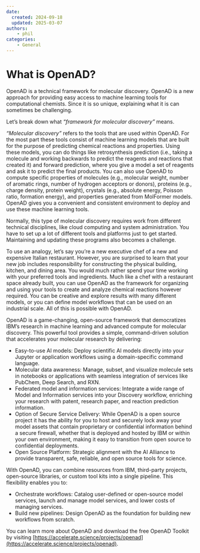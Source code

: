 ```yaml
---
date:
  created: 2024-09-18 
  updated: 2025-03-07
authors:
    - phil
categories:
    - General
---
```


# What is OpenAD?

OpenAD is a technical framework for molecular discovery. OpenAD is a new approach for providing easy access to machine learning tools for computational chemists. Since it is so unique, explaining what it is can sometimes be challenging.

Let’s break down what _“framework for molecular discovery”_ means.

_“Molecular discovery”_ refers to the tools that are used within OpenAD. For the most part these tools consist of machine learning models that are built for the purpose of predicting chemical reactions and properties. Using these models, you can do things like retrosynthesis prediction (i.e., taking a molecule and working backwards to predict the reagents and reactions that created it) and forward prediction, where you give a model a set of reagents and ask it to predict the final products. You can also use OpenAD to compute specific properties of molecules (e.g., molecular weight, number of aromatic rings, number of hydrogen acceptors or donors), proteins (e.g., charge density, protein weight), crystals (e.g., absolute energy, Poisson ratio, formation energy), and properties generated from MolFormer models. OpenAD gives you a convenient and consistent environment to deploy and use these machine learning tools.

Normally, this type of molecular discovery requires work from different technical disciplines, like cloud computing and system administration. You have to set up a lot of different tools and platforms just to get started. Maintaining and updating these programs also becomes a challenge.

To use an analogy, let’s say you’re a new executive chef of a new and expensive Italian restaurant. However, you are surprised to learn that your new job includes responsibility for constructing the physical building, kitchen, and dining area. You would much rather spend your time working with your preferred tools and ingredients. Much like a chef with a restaurant space already built, you can use OpenAD as the framework for organizing and using your tools to create and analyze chemical reactions however required. You can be creative and explore results with many different models, or you can define model workflows that can be used on an industrial scale. All of this is possible with OpenAD.

OpenAD is a game-changing, open-source framework that democratizes IBM’s research in machine learning and advanced compute for molecular discovery. This powerful tool provides a simple, command-driven solution that accelerates your molecular research by delivering:

- Easy-to-use AI models: Deploy scientific AI models directly into your Jupyter or application workflows using a domain-specific command language.
- Molecular data awareness: Manage, subset, and visualize molecule sets in notebooks or applications with seamless integration of services like PubChem, Deep Search, and RXN.
- Federated model and information services: Integrate a wide range of Model and Information services into your Discovery workflow, enriching your research with patent, research paper, and reaction prediction information.
- Option of Secure Service Delivery: While OpenAD is a open source project it has the ability for you to host and securely lock away your model assets that contain proprietary or confidential information behind a secure firewall, whether that is deployed and hosted by IBM or within your own environment, making it easy to transition from open source to confidential deployments.
- Open Source Platform: Strategic alignment with the AI Alliance to provide transparent, safe, reliable, and open source tools for science.

With OpenAD, you can combine resources from IBM, third-party projects, open-source libraries, or custom tool kits into a single pipeline. This flexibility enables you to:

- Orchestrate workflows: Catalog user-defined or open-source model services, launch and manage model services, and lower costs of managing services.
- Build new pipelines: Design OpenAD as the foundation for building new workflows from scratch.

You can learn more about OpenAD and download the free OpenAD Toolkit by visiting [https://accelerate.science/projects/openad](https://accelerate.science/projects/openad).